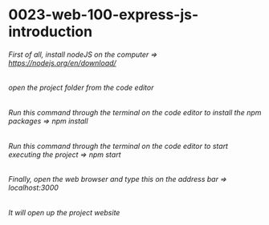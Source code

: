 # 0023-web-100-express-js-introduction

###### First of all, install nodeJS on the computer                                               => https://nodejs.org/en/download/

###### open the project folder from the code editor

###### Run this command through the terminal on the code editor to install the npm packages       => npm install

###### Run this command through the terminal on the code editor to start executing the project    => npm start

###### Finally, open the web browser and type this on the address bar                             => localhost:3000

###### It will open up the project website
